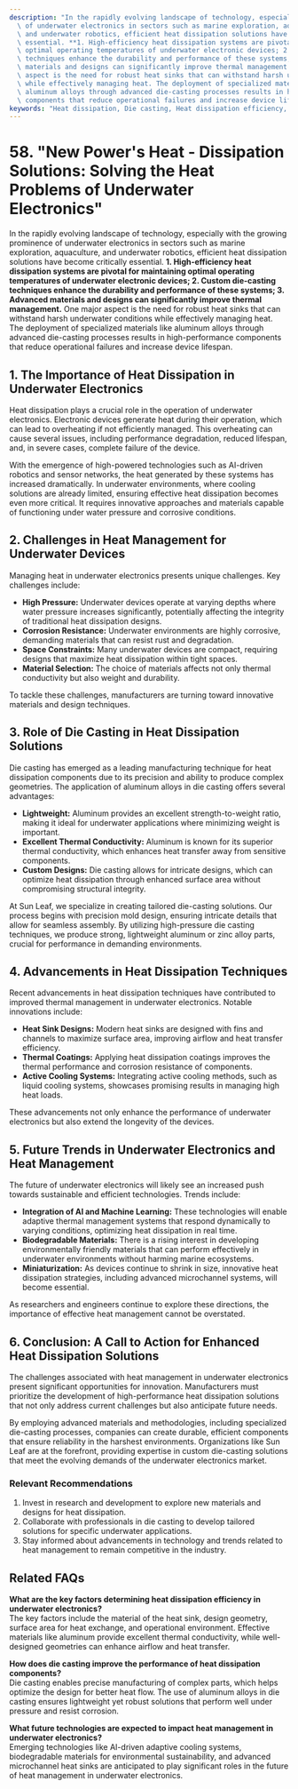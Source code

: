 ```yaml
---
description: "In the rapidly evolving landscape of technology, especially with the growing prominence\
  \ of underwater electronics in sectors such as marine exploration, aquaculture,\
  \ and underwater robotics, efficient heat dissipation solutions have become critically\
  \ essential. **1. High-efficiency heat dissipation systems are pivotal for maintaining\
  \ optimal operating temperatures of underwater electronic devices; 2. Custom die-casting\
  \ techniques enhance the durability and performance of these systems; 3. Advanced\
  \ materials and designs can significantly improve thermal management.** One major\
  \ aspect is the need for robust heat sinks that can withstand harsh underwater conditions\
  \ while effectively managing heat. The deployment of specialized materials like\
  \ aluminum alloys through advanced die-casting processes results in high-performance\
  \ components that reduce operational failures and increase device lifespan."
keywords: "Heat dissipation, Die casting, Heat dissipation efficiency, Heat sink"
---
```

# 58. "New Power's Heat - Dissipation Solutions: Solving the Heat Problems of Underwater Electronics"

In the rapidly evolving landscape of technology, especially with the growing prominence of underwater electronics in sectors such as marine exploration, aquaculture, and underwater robotics, efficient heat dissipation solutions have become critically essential. **1. High-efficiency heat dissipation systems are pivotal for maintaining optimal operating temperatures of underwater electronic devices; 2. Custom die-casting techniques enhance the durability and performance of these systems; 3. Advanced materials and designs can significantly improve thermal management.** One major aspect is the need for robust heat sinks that can withstand harsh underwater conditions while effectively managing heat. The deployment of specialized materials like aluminum alloys through advanced die-casting processes results in high-performance components that reduce operational failures and increase device lifespan.

## **1. The Importance of Heat Dissipation in Underwater Electronics**

Heat dissipation plays a crucial role in the operation of underwater electronics. Electronic devices generate heat during their operation, which can lead to overheating if not efficiently managed. This overheating can cause several issues, including performance degradation, reduced lifespan, and, in severe cases, complete failure of the device. 

With the emergence of high-powered technologies such as AI-driven robotics and sensor networks, the heat generated by these systems has increased dramatically. In underwater environments, where cooling solutions are already limited, ensuring effective heat dissipation becomes even more critical. It requires innovative approaches and materials capable of functioning under water pressure and corrosive conditions.

## **2. Challenges in Heat Management for Underwater Devices**

Managing heat in underwater electronics presents unique challenges. Key challenges include:

- **High Pressure:** Underwater devices operate at varying depths where water pressure increases significantly, potentially affecting the integrity of traditional heat dissipation designs.
- **Corrosion Resistance:** Underwater environments are highly corrosive, demanding materials that can resist rust and degradation.
- **Space Constraints:** Many underwater devices are compact, requiring designs that maximize heat dissipation within tight spaces.
- **Material Selection:** The choice of materials affects not only thermal conductivity but also weight and durability.

To tackle these challenges, manufacturers are turning toward innovative materials and design techniques.

## **3. Role of Die Casting in Heat Dissipation Solutions**

Die casting has emerged as a leading manufacturing technique for heat dissipation components due to its precision and ability to produce complex geometries. The application of aluminum alloys in die casting offers several advantages:

- **Lightweight:** Aluminum provides an excellent strength-to-weight ratio, making it ideal for underwater applications where minimizing weight is important.
- **Excellent Thermal Conductivity:** Aluminum is known for its superior thermal conductivity, which enhances heat transfer away from sensitive components.
- **Custom Designs:** Die casting allows for intricate designs, which can optimize heat dissipation through enhanced surface area without compromising structural integrity.

At Sun Leaf, we specialize in creating tailored die-casting solutions. Our process begins with precision mold design, ensuring intricate details that allow for seamless assembly. By utilizing high-pressure die casting techniques, we produce strong, lightweight aluminum or zinc alloy parts, crucial for performance in demanding environments.

## **4. Advancements in Heat Dissipation Techniques**

Recent advancements in heat dissipation techniques have contributed to improved thermal management in underwater electronics. Notable innovations include:

- **Heat Sink Designs:** Modern heat sinks are designed with fins and channels to maximize surface area, improving airflow and heat transfer efficiency.
- **Thermal Coatings:** Applying heat dissipation coatings improves the thermal performance and corrosion resistance of components.
- **Active Cooling Systems:** Integrating active cooling methods, such as liquid cooling systems, showcases promising results in managing high heat loads.

These advancements not only enhance the performance of underwater electronics but also extend the longevity of the devices.

## **5. Future Trends in Underwater Electronics and Heat Management**

The future of underwater electronics will likely see an increased push towards sustainable and efficient technologies. Trends include:

- **Integration of AI and Machine Learning:** These technologies will enable adaptive thermal management systems that respond dynamically to varying conditions, optimizing heat dissipation in real time.
- **Biodegradable Materials:** There is a rising interest in developing environmentally friendly materials that can perform effectively in underwater environments without harming marine ecosystems.
- **Miniaturization:** As devices continue to shrink in size, innovative heat dissipation strategies, including advanced microchannel systems, will become essential.

As researchers and engineers continue to explore these directions, the importance of effective heat management cannot be overstated.

## **6. Conclusion: A Call to Action for Enhanced Heat Dissipation Solutions**

The challenges associated with heat management in underwater electronics present significant opportunities for innovation. Manufacturers must prioritize the development of high-performance heat dissipation solutions that not only address current challenges but also anticipate future needs. 

By employing advanced materials and methodologies, including specialized die-casting processes, companies can create durable, efficient components that ensure reliability in the harshest environments. Organizations like Sun Leaf are at the forefront, providing expertise in custom die-casting solutions that meet the evolving demands of the underwater electronics market.

### Relevant Recommendations

1. Invest in research and development to explore new materials and designs for heat dissipation.
2. Collaborate with professionals in die casting to develop tailored solutions for specific underwater applications.
3. Stay informed about advancements in technology and trends related to heat management to remain competitive in the industry.

## Related FAQs

**What are the key factors determining heat dissipation efficiency in underwater electronics?**  
The key factors include the material of the heat sink, design geometry, surface area for heat exchange, and operational environment. Effective materials like aluminum provide excellent thermal conductivity, while well-designed geometries can enhance airflow and heat transfer.

**How does die casting improve the performance of heat dissipation components?**  
Die casting enables precise manufacturing of complex parts, which helps optimize the design for better heat flow. The use of aluminum alloys in die casting ensures lightweight yet robust solutions that perform well under pressure and resist corrosion.

**What future technologies are expected to impact heat management in underwater electronics?**  
Emerging technologies like AI-driven adaptive cooling systems, biodegradable materials for environmental sustainability, and advanced microchannel heat sinks are anticipated to play significant roles in the future of heat management in underwater electronics.
